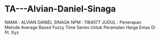 # TA---Alvian-Daniel-Sinaga

NAMA  : ALVIAN DANIEL SINAGA
NPM   : 1184077
JUDUL : Penerapan Metode Average Based Fuzzy Time Series Untuk
        Peramalan Harga Emas Di Pt. Xyz
